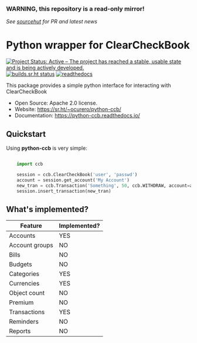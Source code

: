 ### WARNING, this repository is a read-only mirror!
*See [sourcehut](https://sr.ht/~ocurero/python-ccb/) for PR and latest news*

Python wrapper for ClearCheckBook
=================================

[![Project Status: Active – The project has reached a stable, usable state and is being actively developed.](https://www.repostatus.org/badges/latest/active.svg)](https://www.repostatus.org/#active) [![builds.sr.ht status](https://builds.sr.ht/~ocurero/python-ccb/.build.yml.svg)](https://builds.sr.ht/~ocurero/python-ccb/.build.yml?) [![readthedocs](https://readthedocs.org/projects/python-ccb/badge/?version=latest&style=flat)](https://python-ccb.readthedocs.io/)

This package provides a simple python interface for interacting with
ClearCheckBook

* Open Source: Apache 2.0 license.
* Website: <https://sr.ht/~ocurero/python-ccb/>
* Documentation: <https://python-ccb.readthedocs.io/>

Quickstart
----------

Using **python-ccb** is very simple:

```python

    import ccb

    session = ccb.ClearCheckBook('user', 'passwd')
    account = session.get_account('My Account')
    new_tran = ccb.Transaction('Something', 50, ccb.WITHDRAW, account=account)
    session.insert_transaction(new_tran)

```

## What's implemented?

| Feature        | Implemented? |
| -------------- | ------------ |
| Accounts       | YES          |
| Account groups | NO           |
| Bills          | NO           |
| Budgets        | NO           |
| Categories     | YES          |
| Currencies     | YES          |
| Object count   | NO           |
| Premium        | NO           |
| Transactions   | YES          |
| Reminders      | NO           |
| Reports        | NO           |


